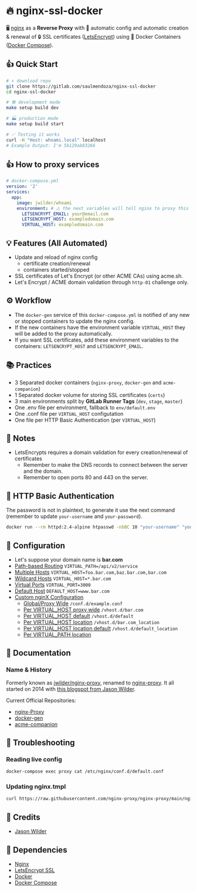 # 🔥 nginx-ssl-docker

🖥️ [nginx](https://www.nginx.com) as a **Reverse Proxy** with 🧬 automatic config and automatic creation & renewal of 🔒 SSL certificates ([LetsEncrypt](https://letsencrypt.org)) using 🐋 Docker Containers ([Docker Compose](https://docs.docker.com/compose)).

## 👍 Quick Start
```bash
# ⬇️ download repo
git clone https://gitlab.com/saulmendoza/nginx-ssl-docker
cd nginx-ssl-docker

# 🛠️ development mode
make setup build dev

# 🏭 production mode
make setup build start

# ✅ Testing it works
curl -H "Host: whoami.local" localhost
# Example Output: I'm 5b129ab83266
```

## 👍 How to proxy services
```yml
# docker-compose.yml
version: '2'
services:
  app:
    image: jwilder/whoami
    environment: # ⚠️ the next variables will tell nginx to proxy this service
      LETSENCRYPT_EMAIL: your@email.com
      LETSENCRYPT_HOST: exampledomain.com
      VIRTUAL_HOST: exampledomain.com
```

## 💡 Features (All Automated)
- Update and reload of nginx config
  - certificate creation/renewal
  - containers started/stopped
- SSL certificates of Let's Encrypt (or other ACME CAs) using acme.sh.
- Let's Encrypt / ACME domain validation through `http-01` challenge only.

## ⚙️ Workflow
- The `docker-gen` service of this `docker-compose.yml` is notified of any new or stopped containers to update the nginx config.
- If the new containers have the environment variable `VIRTUAL_HOST` they will be added to the proxy automatically.
- If you want SSL certificates, add these environment variables to the containers: `LETSENCRYPT_HOST` and `LETSENCRYPT_EMAIL`.

## 📚 Practices
- 3 Separated docker containers (`nginx-proxy`, `docker-gen` and `acme-companion`)
- 1 Separated docker volume for storing SSL certificates (`certs`)
- 3 main environments split by **GitLab Runner Tags** (`dev`, `stage`, `master`)
- One .env file per environment, fallback to `env/default.env`
- One .conf file per `VIRTUAL_HOST` configutation
- One file per HTTP Basic Authentication (per `VIRTUAL_HOST`)

## 📝 Notes
- LetsEncrypts requires a domain validation for every creation/renewal of certificates
  - Remember to make the DNS records to connect between the server and the domain.
  - Remember to open ports 80 and 443 on the server.

## 🔑 HTTP Basic Authentication
The password is not in plaintext, to generate it use the next command (remember to update `your-username` and `your-password`).
```bash
docker run --rm httpd:2.4-alpine htpasswd -nbBC 10 "your-username" "your-password"
```

## 🧬 Configuration
- Let's suppose your domain name is **bar.com**
- [Path-based Routing](https://github.com/nginx-proxy/nginx-proxy#path-based-routing) `VIRTUAL_PATH=/api/v2/service`
- [Multiple Hosts](https://github.com/nginx-proxy/nginx-proxy#multiple-hosts) `VIRTUAL_HOST=foo.bar.com,baz.bar.com,bar.com`
- [Wildcard Hosts](https://github.com/nginx-proxy/nginx-proxy#wildcard-hosts) `VIRTUAL_HOST=*.bar.com`
- [Virtual Ports](https://github.com/nginx-proxy/nginx-proxy#virtual-ports) `VIRTUAL_PORT=3000`
- [Default Host](https://github.com/nginx-proxy/nginx-proxy#default-host) `DEFAULT_HOST=www.bar.com`
- [Custom nginX Configuration](https://github.com/nginx-proxy/nginx-proxy#custom-nginx-configuration)
  - [Global/Proxy Wide](https://github.com/nginx-proxy/nginx-proxy#proxy-wide) `/conf.d/example.conf`
  - [Per VIRTUAL_HOST proxy wide](https://github.com/nginx-proxy/nginx-proxy#per-virtual_host) `/vhost.d/bar.com`
  - [Per VIRTUAL_HOST default](https://github.com/nginx-proxy/nginx-proxy#per-virtual_host-default-configuration) `/vhost.d/default`
  - [Per VIRTUAL_HOST location](https://github.com/nginx-proxy/nginx-proxy#per-virtual_host-location-configuration) `/vhost.d/bar.com_location`
  - [Per VIRTUAL_HOST location default](https://github.com/nginx-proxy/nginx-proxy#per-virtual_host-location-default-configuration) `/vhost.d/default_location`
  - [Per VIRTUAL_PATH location](https://github.com/nginx-proxy/nginx-proxy#per-virtual_path-location-configuration)

## 📖 Documentation

### Name & History
Formerly known as [jwilder/nginx-proxy](https://github.com/jwilder/nginx-proxy), renamed to [nginx-proxy](https://github.com/nginx-proxy/nginx-proxy). It all started on 2014 with [this blogspot from Jason Wilder](http://jasonwilder.com/blog/2014/03/25/automated-nginx-reverse-proxy-for-docker/).

Current Official Repositories:
- [nginx-Proxy](https://github.com/nginx-proxy/nginx-proxy)
- [docker-gen](https://github.com/nginx-proxy/docker-gen)
- [acme-companion](https://github.com/nginx-proxy/acme-companion)

## 👀 Troubleshooting

### Reading live config
```bash
docker-compose exec proxy cat /etc/nginx/conf.d/default.conf
```

### Updating nginx.tmpl
```bash
curl https://raw.githubusercontent.com/nginx-proxy/nginx-proxy/main/nginx.tmpl > nginx.tmpl
```

## 💯 Credits
- [Jason Wilder](https://github.com/jwilder)

## 🧰 Dependencies
- [Nginx](https://www.nginx.com)
- [LetsEncrypt SSL](http://letsencrypt.org/)
- [Docker](https://docker.com)
- [Docker Compose](https://docs.docker.com/compose)
